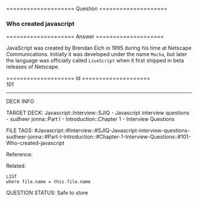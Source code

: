 ==================== Question ====================  

### Who created javascript  

==================== Answer ====================  

JavaScript was created by Brendan Eich in 1995 during his time at Netscape
Communications. Initially it was developed under the name `Mocha`, but later the
language was officially called `LiveScript` when it first shipped in beta
releases of Netscape.

==================== Id ====================  
101
<!--ID: 1707879881198-->

---

DECK INFO

TARGET DECK: Javascript::Interview::SJIQ - Javascript interview questions - sudheer jonna::Part I - Introduction::Chapter 1 - Interview Questions

FILE TAGS: #Javascript::#Interview::#SJIQ-Javascript-interview-questions-sudheer-jonna::#Part-I-Introduction::#Chapter-1-Interview-Questions::#101-Who-created-javascript

Reference:

Related:

```dataview
LIST
where file.name = this.file.name
```
QUESTION STATUS: Safe to store
